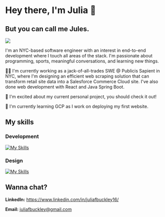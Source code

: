 # Hey there, I'm Julia :wave:

## But you can call me Jules.
![](https://komarev.com/ghpvc/?username=juliafbuckley&color=61b272)

I'm an NYC-based software engineer with an interest in end-to-end development where I touch all areas of the stack. I'm passionate about programming, sports, meaningful conversations, and learning new things.

:woman_technologist: I'm currently working as a jack-of-all-trades SWE @ Publicis Sapient in NYC, where I'm designing an efficient web scraping solution that can transform retail site data into a Salesforce Commerce Cloud site. I've also done web development with React and Java Spring Boot.

:school: I'm excited about my current personal project, you should check it out!

🌱 I'm currently learning GCP as I work on deploying my first website.

## My skills
### Development
[![My Skills](https://skillicons.dev/icons?i=python,java,spring,react,flask,gcp,mysql,vscode,javascript,typescript,html,css,selenium&theme=light)](https://skillicons.dev)

### Design
[![My Skills](https://skillicons.dev/icons?i=figma,latex&theme=light)](https://skillicons.dev)

## Wanna chat?
**LinkedIn:** https://www.linkedin.com/in/juliafbuckley16/
  
**Email:** juliafbuckley@gmail.com
